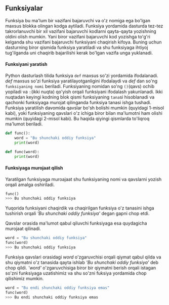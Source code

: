 ## Funksiyalar
Funksiya bu ma'lum bir vazifani bajaruvchi va o'z nomiga ega bo'lgan maxsus blokka olingan kodga aytiladi. Funksiya yordamida dasturda tez-tez takrorlanuvchi bir xil vazifani bajaruvchi kodlarni qayta-qayta yozishning oldini olish mumkin. Yani biror vazifani bajaruvchi kod yozishga to'g'ri kelganda shu vazifani bajaruvchi funksiyani chaqirish kifoya. Buning uchun dasturning biror qismida funksiya yaratiladi va shu funksiyaga ihtiyoj tug'ilganda uni chaqirib bajarilishi kerak bo'lgan vazifa unga yuklanadi.

#### Funksiyani yaratish
Python dasturlash tilida funksiya `def` maxsus so'zi yordamida ifodalanadi. *def* maxsus so'zi funksiya yaratilayotganligini ifodalaydi va *def* dan so'ng `funksiyaning nomi` beriladi. Funksiyaning nomidan so'ng `()`(qavs) ochib yopiladi va `:`(ikki nuqta) qo'yish orqali funksiyani ifodalash yakunlanadi. Ikki nuqtadan keyingi kodning blok qismi funksiyaning `tana`si hisoblanadi va qachonki funksiyaga murojat qilinganda funksiya tanasi ishga tushadi. Funksiya yaratilish davomida qavslar bo'sh bolishi mumkin (quyidagi 1-misol kabi), yoki funksiyaning qavslari o'z ichiga biror bilan ma'lumotni ham olishi mumkin (quyidagi 2-misol kabi). Bu haqida qiyingi qismlarda to'liqroq ma'lumot beriladi.
```python
def func():    
    word = "Bu shunchaki oddiy funksiya"
    print(word)
```

```python
def func(word):    
    print(word)
```

#### Funksiyaga murojaat qilish

Yaratilgan funksiyaga muroajaat shu funksiyaning nomi va qavslarni yozish orqali amalga oshiriladi.
```python
func()
>>> Bu shunchaki oddiy funksiya
```
Yuqorida funksiyani chaqirdik va chaqirilgan funksiya o'z tanasini ishga tushirish orqali *\'Bu shunchaki oddiy funksiya\'* degan gapni chop etdi.


Qavslar orasida ma'lumot qabul qiluvchi funksiyaga esa quydagicha murojaat qilinadi.
```python
word = "Bu shunchaki oddiy funksiya"
func(word)
>>> Bu shunchaki oddiy funksiya
```
Funksiya qavslari orasidagi *word* o'zgaruvchisi orqali qiymat qabul qilda va shu qiymatni o'z tanasida qayta ishlab *\'Bu shunchaki oddiy funksiya\'* deb chop qildi. *\'word\'* o'zgaruvchisiga biror bir qiymatni berish orqali istagan so'zni funksiyaga uzatishimiz va shu so'zni fuksiya yordamida chop qilishimiz mumkin.
```python
word = "Bu endi shunchaki oddiy funksiya emas"
func(word)
>>> Bu endi shunchaki oddiy funksiya emas
```

<!-- ## Kitoblar tarjimasi

1. [Python Crash Course](https://martianvenusian.github.io/python-crash-course/)

2. Python Cookbook -->

